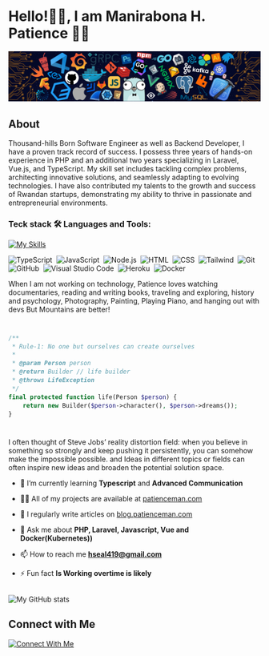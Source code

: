 <h1 align="left">Hello!👋🏼, I am Manirabona H. Patience 🤴🏽</h1>

![Github Banner](https://github.com/Jaydeep-Yadav/Jaydeep-Yadav/blob/main/banner.png)

## About
Thousand-hills Born Software Engineer as well as Backend Developer, I have a proven track record of success. I possess three years of hands-on experience in PHP and an additional two years specializing in Laravel, Vue.js, and TypeScript. My skill set includes tackling complex problems, architecting innovative solutions, and seamlessly adapting to evolving technologies. I have also contributed my talents to the growth and success of Rwandan startups, demonstrating my ability to thrive in passionate and entrepreneurial environments. 

<h3 align="left">Teck stack 🛠 Languages and Tools:</h3>

[![My Skills](https://skillicons.dev/icons?i=js,typescript,html,css,tailwindcss,git,vscode,docker,laravel,react,graphql,kubernetes,appwrite,mysql,nodejs,php,postman,redis,vue,aws,gcp,azure,anaconda,androidstudio,figma,github,heroku,mongodb,vite,supabase)](https://skillicons.dev)

![TypeScript](https://img.shields.io/badge/-TypeScript-05122A?style=flat&logo=typescript)&nbsp;
![JavaScript](https://img.shields.io/badge/-JavaScript-05122A?style=flat&logo=javascript)&nbsp;
![Node.js](https://img.shields.io/badge/-Node.js-05122A?style=flat&logo=node.js)&nbsp;
![HTML](https://img.shields.io/badge/-HTML-05122A?style=flat&logo=HTML5)&nbsp;
![CSS](https://img.shields.io/badge/-CSS-05122A?style=flat&logo=CSS3&logoColor=1572B6)&nbsp;
![Tailwind](https://img.shields.io/badge/-Tailwind-05122A?style=flat&logo=tailwind)&nbsp;
![Git](https://img.shields.io/badge/-Git-05122A?style=flat&logo=git)&nbsp;
![GitHub](https://img.shields.io/badge/-GitHub-05122A?style=flat&logo=github)&nbsp;
![Visual Studio Code](https://img.shields.io/badge/-Visual%20Studio%20Code-05122A?style=flat&logo=visual-studio-code&logoColor=007ACC)&nbsp;
![Heroku](https://img.shields.io/badge/-Heroku-05122A?style=flat&logo=heroku)&nbsp;
![Docker](https://img.shields.io/badge/-Docker-46a2f1?style=flat-square&logo=docker&logoColor=white)&nbsp;

When I am not working on technology, Patience loves watching documentaries, reading and writing books, traveling and exploring, history and psychology, Photography, Painting, Playing Piano, and hanging out with devs But Mountains are better!

#
```PHP
/**
 * Rule-1: No one but ourselves can create ourselves
 *
 * @param Person person
 * @return Builder // life builder
 * @throws LifeException
 */
final protected function life(Person $person) {
    return new Builder($person->character(), $person->dreams());
}
```
#
I often thought of Steve Jobs’ reality distortion field: when you believe in something so strongly and keep pushing it persistently, you can somehow make the impossible possible. and Ideas in different topics or fields can often inspire new ideas and broaden the potential solution space.

- 🌱 I’m currently learning **Typescript** and **Advanced Communication**

- 👨‍💻 All of my projects are available at [patienceman.com](patienceman.com)

- 📝 I regularly write articles on [blog.patienceman.com](blog.patienceman.com)

- 💬 Ask me about **PHP, Laravel, Javascript, Vue and Docker(Kubernetes))**

- 📫 How to reach me **hseal419@gmail.com**

- ⚡ Fun fact **Is Working overtime is likely**

##
![My GitHub stats](https://github-readme-stats.vercel.app/api?username=patiencemanzen&rank_icon=github&show_icons=true&theme=tokyonight)

## Connect with Me

[![Connect With Me](https://skillicons.dev/icons?i=twitter,linkedin,gmail,github,instagram,discord)](https://skillicons.dev)

<p align="center">
<!-- 	<a href="https://www.linkedin.com/in/manirabona-patience-3b08051b4"><img alt="Linkedin" title="Manirabona patience Linkedin" src="https://img.shields.io/badge/LinkedIn-0077B5?style=for-the-badge&logo=linkedin&logoColor=white"></a>
  <a href="https://github.com/manirabona-programer/manirabona-programer"><img alt="Github" title="Manirabona patience Github" src="https://img.shields.io/badge/GitHub-100000?style=for-the-badge&logo=github&logoColor=white"></a>
  <a href="https://www.instagram.com/manirabona_walker"><img alt="Instagram" title="Manirabona Patience Instagram" src="https://img.shields.io/badge/Instagram-E4405F?style=for-the-badge&logo=instagram&logoColor=white"></a>
	  <a href="https://twitter.com/ManirabonaW"><img alt="Twitter" title="Manirabona Patience Twitter" src="https://img.shields.io/badge/Twitter-1DA1F2?style=for-the-badge&logo=twitter&logoColor=white"></a> -->
	  </p>
